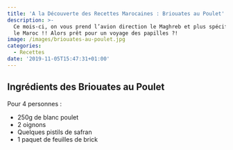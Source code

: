 ```yaml
---
title: 'A la Découverte des Recettes Marocaines : Briouates au Poulet'
description: >-
  Ce mois-ci, on vous prend l’avion direction le Maghreb et plus spécifiquement
  le Maroc !! Alors prêt pour un voyage des papilles ?!
image: /images/briouates-au-poulet.jpg
categories:
  - Recettes
date: '2019-11-05T15:47:31+01:00'
---
```

## Ingrédients des Briouates au Poulet

Pour 4 personnes :

* 250g de blanc poulet
* 2 oignons
* Quelques pistils de safran
* 1 paquet de feuilles de brick
